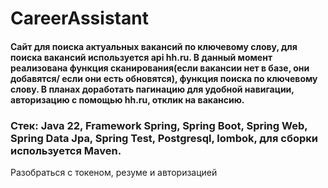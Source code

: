 # CareerAssistant
#### Сайт для поиска актуальных вакансий по ключевому слову, для поиска вакансий используется api hh.ru. В данный момент реализована функция сканирования(если вакансии нет в базе, они добавятся/ если они есть обновятся), функция поиска по ключевому слову. В планах доработать пагинацию для удобной навигации, авторизацию с помощью hh.ru, отклик на вакансию.
### Стек: Java 22, Framework Spring, Spring Boot, Spring Web, Spring Data Jpa, Spring Test, Postgresql, lombok, для сборки используется Maven.

Разобраться с токеном, резуме и авторизацией